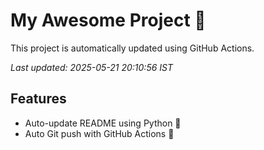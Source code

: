 # My Awesome Project 🚀

This project is automatically updated using GitHub Actions.

_Last updated: 2025-05-21 20:10:56 IST_

## Features
- Auto-update README using Python 🐍
- Auto Git push with GitHub Actions 🤖
